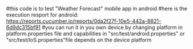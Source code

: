 #this code is to test "Weather Forecast" mobile app in android
#here is the execution resport for android:
https://reports.cucumber.io/reports/0da2f27f-10e5-442a-8821-6d9dc315bf91
#you can run it in you own device by changing platform in platform.properties file and capabilities in "src/test/android.properties" or "src/test/IoS.properties"file depends on the device platform
